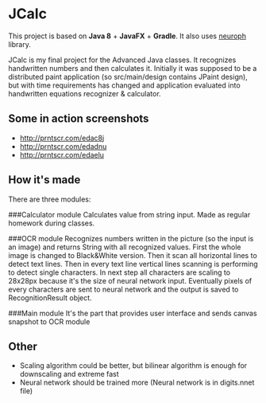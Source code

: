 # JCalc

This project is based on **Java 8** + **JavaFX** + **Gradle**. It also uses [neuroph](https://github.com/neuroph/neuroph) library.

JCalc is my final project for the Advanced Java classes. It recognizes handwritten numbers and then calculates it. 
Initially it was supposed to be a distributed paint application (so src/main/design contains JPaint design), but with time requirements has changed and application evaluated into handwritten equations recognizer & calculator.

## Some in action screenshots
* http://prntscr.com/edac8j
* http://prntscr.com/edadnu
* http://prntscr.com/edaelu

## How it's made

There are three modules:

###Calculator module
Calculates value from string input. Made as regular homework during classes.

###OCR module
Recognizes numbers written in the picture (so the input is an image) and returns String with all recognized values. First the whole image is changed to Black&White version. Then it scan all horizontal lines to detect text lines. Then in every text line vertical lines scanning is performing to detect single characters. In next step all characters are scaling to 28x28px because it's the size of neural network input. Eventually pixels of every characters are sent to neural network and the output is saved to RecognitionResult object.

###Main module
It's the part that provides user interface and sends canvas snapshot to OCR module

## Other
* Scaling algorithm could be better, but bilinear algorithm is enough for downscaling and extreme fast
* Neural network should be trained more (Neural network is in digits.nnet file)